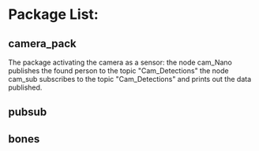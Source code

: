 # Package List:

## camera_pack
The package activating the camera as a sensor: 
the node cam_Nano publishes the found person to the topic "Cam_Detections"
the node cam_sub subscribes to the topic "Cam_Detections" and prints out the data published.

## pubsub

## bones

